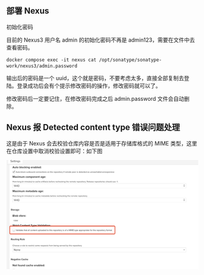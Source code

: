 ## 部署 Nexus

初始化密码

目前的 Nexus3 用户名 admin 的初始化密码不再是 admin123，需要在文件中去查看密码。

```
docker compose exec -it nexus cat /opt/sonatype/sonatype-work/nexus3/admin.password
```

输出后的密码是一个 uuid，这个就是密码，不要考虑太多，直接全部复制去登陆。登录成功后会有个提示修改密码的操作，修改密码就可以了。

修改密码后一定要记住，在修改密码完成之后 admin.password ⽂件会⾃动删除。

## Nexus 报 Detected content type 错误问题处理

这是由于 Nexus 会去校验仓库内容是否是适用于存储库格式的 MIME 类型，这里在仓库设置中取消校验设置即可：如下图

![请输入图片描述](./.assets/Nexus部署和运维/1001189214.png)